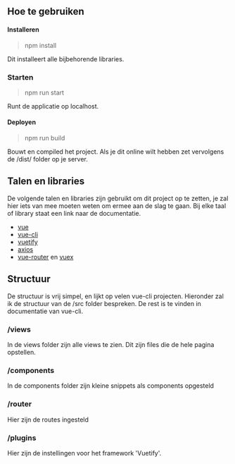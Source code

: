 
## Hoe te gebruiken
#### Installeren 
>npm install 

Dit installeert alle bijbehorende libraries.



### Starten

>npm run start

Runt de applicatie op localhost.

#### Deployen
>npm run build

Bouwt en compiled het project. Als je dit online wilt hebben zet vervolgens de /dist/ folder op je server.

## Talen en libraries
De volgende talen en libraries zijn gebruikt om dit project op te zetten, je zal hier iets van mee moeten weten om ermee aan de slag  te gaan. Bij elke taal of library staat een link naar de documentatie.
- [vue](https://vuejs.org/v2/guide/)
- [vue-cli](https://cli.vuejs.org/guide/)
- [vuetify](https://vuetifyjs.com/en/getting-started/quick-start/)
- [axios](https://github.com/axios/axios)
- [vue-router](https://router.vuejs.org/) en [vuex](https://vuex.vuejs.org/guide/)

## Structuur
De structuur is vrij simpel, en lijkt op velen vue-cli projecten. Hieronder zal ik de structuur van de /src folder bespreken. De rest is te vinden in documentatie van vue-cli.

### /views
In de views folder zijn alle views te zien. Dit zijn files die de hele pagina opstellen.


### /components
In de components folder zijn kleine snippets als components opgesteld


### /router
Hier zijn de routes ingesteld

### /plugins
Hier zijn de instellingen voor het framework 'Vuetify'.



